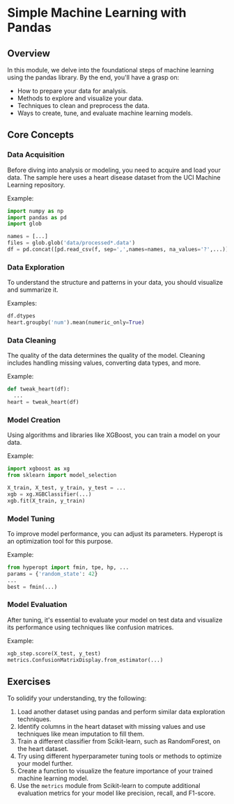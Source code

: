 # Simple Machine Learning with Pandas

## Overview

In this module, we delve into the foundational steps of machine learning using the pandas library. By the end, you'll have a grasp on:

- How to prepare your data for analysis.
- Methods to explore and visualize your data.
- Techniques to clean and preprocess the data.
- Ways to create, tune, and evaluate machine learning models.

## Core Concepts

### Data Acquisition

Before diving into analysis or modeling, you need to acquire and load your data. The sample here uses a heart disease dataset from the UCI Machine Learning repository.

Example:

```python
import numpy as np
import pandas as pd
import glob

names = [...]
files = glob.glob('data/processed*.data')
df = pd.concat([pd.read_csv(f, sep=',',names=names, na_values='?',...)])
```

### Data Exploration

To understand the structure and patterns in your data, you should visualize and summarize it.

Examples:

```python
df.dtypes
heart.groupby('num').mean(numeric_only=True)
```

### Data Cleaning

The quality of the data determines the quality of the model. Cleaning includes handling missing values, converting data types, and more.

Example:

```python
def tweak_heart(df): 
  ...
heart = tweak_heart(df)
```

### Model Creation

Using algorithms and libraries like XGBoost, you can train a model on your data.

Example:

```python
import xgboost as xg
from sklearn import model_selection

X_train, X_test, y_train, y_test = ...
xgb = xg.XGBClassifier(...)
xgb.fit(X_train, y_train)
```

### Model Tuning

To improve model performance, you can adjust its parameters. Hyperopt is an optimization tool for this purpose.

Example:

```python
from hyperopt import fmin, tpe, hp, ...
params = {'random_state': 42}
...
best = fmin(...)
```

### Model Evaluation

After tuning, it's essential to evaluate your model on test data and visualize its performance using techniques like confusion matrices.

Example:

```python
xgb_step.score(X_test, y_test)
metrics.ConfusionMatrixDisplay.from_estimator(...)
```

## Exercises

To solidify your understanding, try the following:

1. Load another dataset using pandas and perform similar data exploration techniques.
2. Identify columns in the heart dataset with missing values and use techniques like mean imputation to fill them.
3. Train a different classifier from Scikit-learn, such as RandomForest, on the heart dataset.
4. Try using different hyperparameter tuning tools or methods to optimize your model further.
5. Create a function to visualize the feature importance of your trained machine learning model.
6. Use the `metrics` module from Scikit-learn to compute additional evaluation metrics for your model like precision, recall, and F1-score.

